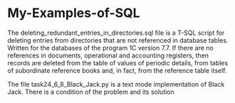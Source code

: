 # My-Examples-of-SQL

The deleting_redundant_entries_in_directories.sql file is a T-SQL script for deleting entries from directories 
that are not referenced in database tables. Written for the databases of the program 1C version 7.7. 
If there are no references in documents, operational and accounting registers, then records are deleted 
from the table of values of periodic details, from tables of subordinate reference books and, in fact, from the reference table itself.

The file task24_6_8_Black_Jack.py is a text mode implementation of Black Jack. There is a condition of the problem and its solution
